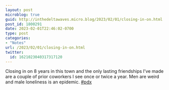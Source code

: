 ```yaml
---
layout: post
microblog: true
guid: http://inthedeltawaves.micro.blog/2023/02/01/closing-in-on.html
post_id: 1800291
date: 2023-02-01T22:46:02-0700
type: post
categories:
- "Notes"
url: /2023/02/01/closing-in-on.html
twitter:
  id: 1621023040317317120
---
```

<p>Closing in on 8 years in this town and the only lasting friendships I’ve made are a couple of prior coworkers I see once or twice a year. Men are weird and male loneliness is an epidemic. <a href="https://mastodon.social/tags/pdx" class="mention hashtag" rel="tag">#<span>pdx</span></a></p>
